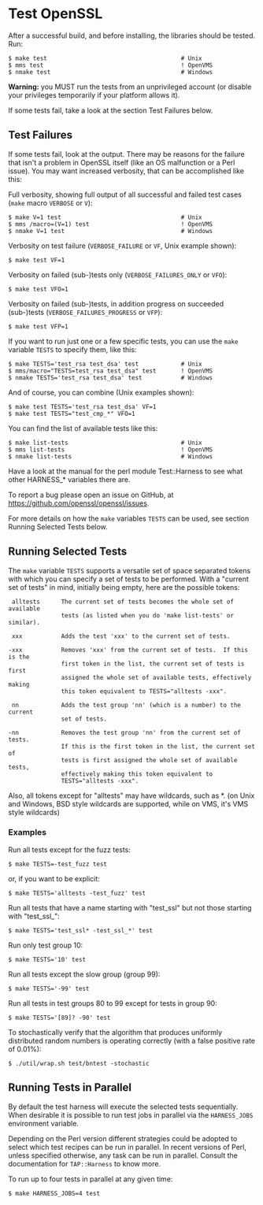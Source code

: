 Test OpenSSL
============

After a successful build, and before installing, the libraries should be tested.
Run:

    $ make test                                      # Unix
    $ mms test                                       ! OpenVMS
    $ nmake test                                     # Windows

**Warning:** you MUST run the tests from an unprivileged account
(or disable your privileges temporarily if your platform allows it).

If some tests fail, take a look at the section Test Failures below.

Test Failures
-------------

If some tests fail, look at the output.  There may be reasons for the failure
that isn't a problem in OpenSSL itself (like an OS malfunction or a Perl issue).
You may want increased verbosity, that can be accomplished like this:

Full verbosity, showing full output of all successful and failed test cases
(`make` macro `VERBOSE` or `V`):

    $ make V=1 test                                  # Unix
    $ mms /macro=(V=1) test                          ! OpenVMS
    $ nmake V=1 test                                 # Windows

Verbosity on test failure (`VERBOSE_FAILURE` or `VF`, Unix example shown):

    $ make test VF=1

Verbosity on failed (sub-)tests only (`VERBOSE_FAILURES_ONLY` or `VFO`):

    $ make test VFO=1

Verbosity on failed (sub-)tests, in addition progress on succeeded (sub-)tests
(`VERBOSE_FAILURES_PROGRESS` or `VFP`):

    $ make test VFP=1

If you want to run just one or a few specific tests, you can use
the `make` variable `TESTS` to specify them, like this:

    $ make TESTS='test_rsa test_dsa' test            # Unix
    $ mms/macro="TESTS=test_rsa test_dsa" test       ! OpenVMS
    $ nmake TESTS='test_rsa test_dsa' test           # Windows

And of course, you can combine (Unix examples shown):

    $ make test TESTS='test_rsa test_dsa' VF=1
    $ make test TESTS="test_cmp_*" VFO=1

You can find the list of available tests like this:

    $ make list-tests                                # Unix
    $ mms list-tests                                 ! OpenVMS
    $ nmake list-tests                               # Windows

Have a look at the manual for the perl module Test::Harness to
see what other HARNESS_* variables there are.

To report a bug please open an issue on GitHub, at
<https://github.com/openssl/openssl/issues>.

For more details on how the `make` variables `TESTS` can be used,
see section Running Selected Tests below.

Running Selected Tests
----------------------

The `make` variable `TESTS` supports a versatile set of space separated tokens
with which you can specify a set of tests to be performed.  With a "current
set of tests" in mind, initially being empty, here are the possible tokens:

     alltests      The current set of tests becomes the whole set of available
                   tests (as listed when you do 'make list-tests' or similar).

     xxx           Adds the test 'xxx' to the current set of tests.

    -xxx           Removes 'xxx' from the current set of tests.  If this is the
                   first token in the list, the current set of tests is first
                   assigned the whole set of available tests, effectively making
                   this token equivalent to TESTS="alltests -xxx".

     nn            Adds the test group 'nn' (which is a number) to the current
                   set of tests.

    -nn            Removes the test group 'nn' from the current set of tests.
                   If this is the first token in the list, the current set of
                   tests is first assigned the whole set of available tests,
                   effectively making this token equivalent to
                   TESTS="alltests -xxx".

Also, all tokens except for "alltests" may have wildcards, such as *.
(on Unix and Windows, BSD style wildcards are supported, while on VMS,
it's VMS style wildcards)

### Examples

Run all tests except for the fuzz tests:

    $ make TESTS=-test_fuzz test

or, if you want to be explicit:

    $ make TESTS='alltests -test_fuzz' test

Run all tests that have a name starting with "test_ssl" but not those
starting with "test_ssl_":

    $ make TESTS='test_ssl* -test_ssl_*' test

Run only test group 10:

    $ make TESTS='10' test

Run all tests except the slow group (group 99):

    $ make TESTS='-99' test

Run all tests in test groups 80 to 99 except for tests in group 90:

    $ make TESTS='[89]? -90' test

To stochastically verify that the algorithm that produces uniformly distributed
random numbers is operating correctly (with a false positive rate of 0.01%):

    $ ./util/wrap.sh test/bntest -stochastic

Running Tests in Parallel
-------------------------

By default the test harness will execute the selected tests sequentially. When
desirable it is possible to run test jobs in parallel via the `HARNESS_JOBS`
environment variable.

Depending on the Perl version different strategies could be adopted to select
which test recipes can be run in parallel.  In recent versions of Perl, unless
specified otherwise, any task can be run in parallel. Consult the documentation
for `TAP::Harness` to know more.

To run up to four tests in parallel at any given time:

    $ make HARNESS_JOBS=4 test
